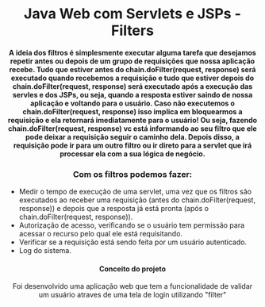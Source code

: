 <h1 align="center">Java Web com Servlets e JSPs - Filters</h1>

<p align="center"><strong>A ideia dos filtros é simplesmente executar alguma tarefa que desejamos repetir antes ou depois de um grupo de requisições
que nossa aplicação recebe. Tudo que estiver antes do chain.doFilter(request, response) será executado quando recebemos a requisição e tudo que estiver depois do chain.doFilter(request, response) será executado após a execução das servles
e dos JSPs, ou seja, quando a resposta estiver saindo de nossa aplicação e voltando para o usuário. Caso não executemos o chain.doFilter(request, response)
isso implica em bloquearmos a requisição e ela retornará imediatamente para o usuário! Ou seja, fazendo chain.doFilter(request, response) vc está informando
ao seu filtro que ele pode deixar a requisição seguir o caminho dela. Depois disso, a requisição pode ir para um outro filtro ou ir direto para a servlet que
irá processar ela com a sua lógica de negócio. </strong></p>  

<h3 align="center"> Com os filtros podemos fazer: </h3>

- Medir o tempo de execução de uma servlet, uma vez que os filtros são executados ao receber uma requisição (antes do chain.doFilter(request, response)) e depois que a resposta já está pronta (após o chain.doFilter(request, response)).
- Autorização de acesso, verificando se o usuário tem permissão para acessar o recurso pelo qual ele está requisitando.
- Verificar se a requisição está sendo feita por um usuário autenticado.
- Log do sistema.

<h4 align="center">Conceito do projeto</h4>

<p align="center">Foi desenvolvido uma aplicação web que tem a funcionalidade de validar um usuário atraves de uma tela de login utilizando "filter"</p>

